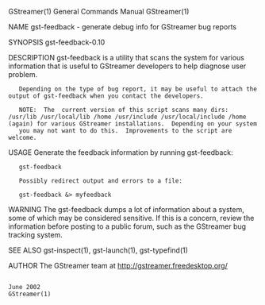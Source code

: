 GStreamer(1)                                                                               General Commands Manual                                                                               GStreamer(1)



NAME
       gst-feedback - generate debug info for GStreamer bug reports

SYNOPSIS
       gst-feedback-0.10

DESCRIPTION
       gst-feedback is a utility that scans the system for various information that is useful to GStreamer developers to help diagnose user problem.

       Depending on the type of bug report, it may be useful to attach the output of gst-feedback when you contact the developers.

       NOTE:  The  current version of this script scans many dirs: /usr/lib /usr/local/lib /home /usr/include /usr/local/include /home (again) for various GStreamer installations.  Depending on your system
       you may not want to do this.  Improvements to the script are welcome.

USAGE
       Generate the feedback information by running gst-feedback:

       gst-feedback

       Possibly redirect output and errors to a file:

       gst-feedback &> myfeedback

WARNING
       The gst-feedback dumps a lot of information about a system, some of which may be considered sensitive.  If this is a concern, review the information before posting to a public  forum,  such  as  the
       GStreamer bug tracking system.

SEE ALSO
       gst-inspect(1), gst-launch(1), gst-typefind(1)

AUTHOR
       The GStreamer team at http://gstreamer.freedesktop.org/



                                                                                                  June 2002                                                                                      GStreamer(1)
